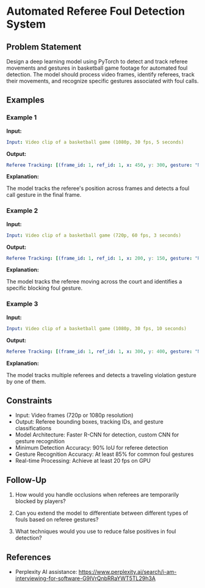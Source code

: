 # Automated Referee Foul Detection System

## Problem Statement

Design a deep learning model using PyTorch to detect and track referee movements and gestures in 
basketball game footage for automated foul detection. The model should process video frames, 
identify referees, track their movements, and recognize specific gestures associated with foul calls.

## Examples

### Example 1

**Input:**

~~~yml
Input: Video clip of a basketball game (1080p, 30 fps, 5 seconds)
~~~

**Output:**

~~~yml
Referee Tracking: [(frame_id: 1, ref_id: 1, x: 450, y: 300, gesture: "None"), ..., (frame_id: 150, ref_id: 1, x: 480, y: 320, gesture: "Foul_Call")]
~~~

**Explanation:**

The model tracks the referee's position across frames and detects a foul call gesture in the final frame.


### Example 2

**Input:**

~~~yml
Input: Video clip of a basketball game (720p, 60 fps, 3 seconds)
~~~

**Output:**

~~~yml
Referee Tracking: [(frame_id: 1, ref_id: 1, x: 200, y: 150, gesture: "Running"), ..., (frame_id: 180, ref_id: 1, x: 250, y: 200, gesture: "Blocking_Foul")]
~~~

**Explanation:**

The model tracks the referee moving across the court and identifies a specific blocking foul gesture.

### Example 3

**Input:**

~~~yml
Input: Video clip of a basketball game (1080p, 30 fps, 10 seconds)
~~~

**Output:**

~~~yml
Referee Tracking: [(frame_id: 1, ref_id: 1, x: 300, y: 400, gesture: "None"), (frame_id: 1, ref_id: 2, x: 800, y: 200, gesture: "None"), ..., (frame_id: 300, ref_id: 1, x: 350, y: 450, gesture: "Traveling_Violation")]
~~~

**Explanation:**

The model tracks multiple referees and detects a traveling violation gesture by one of them.


## Constraints


- Input: Video frames (720p or 1080p resolution)
- Output: Referee bounding boxes, tracking IDs, and gesture classifications
- Model Architecture: Faster R-CNN for detection, custom CNN for gesture recognition
- Minimum Detection Accuracy: 90% IoU for referee detection
- Gesture Recognition Accuracy: At least 85% for common foul gestures
- Real-time Processing: Achieve at least 20 fps on GPU

## Follow-Up

1. How would you handle occlusions when referees are temporarily blocked by players?

2. Can you extend the model to differentiate between different types of fouls based on referee gestures?

3. What techniques would you use to reduce false positives in foul detection?

## References

- Perplexity AI assistance: https://www.perplexity.ai/search/i-am-interviewing-for-software-G9IVrQnbRRaYWT5TL29h3A